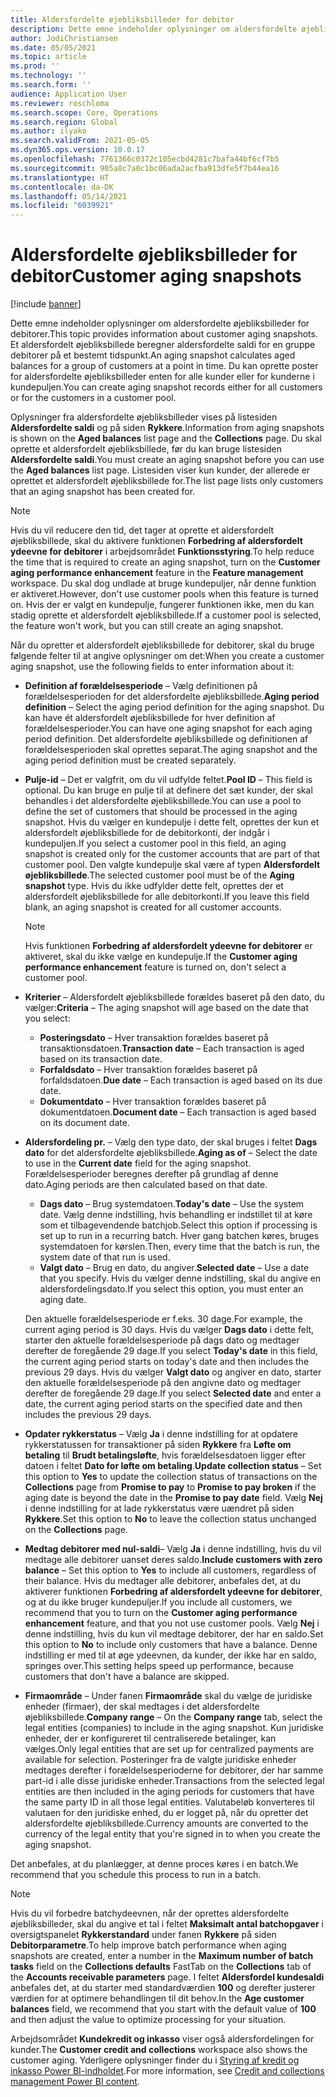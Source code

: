 ```yaml
---
title: Aldersfordelte øjebliksbilleder for debitor
description: Dette emne indeholder oplysninger om aldersfordelte øjebliksbilleder for debitorer. Et aldersfordelt øjebliksbillede beregner aldersfordelte saldi for en gruppe debitorer på et bestemt tidspunkt.
author: JodiChristiansen
ms.date: 05/05/2021
ms.topic: article
ms.prod: ''
ms.technology: ''
ms.search.form: ''
audience: Application User
ms.reviewer: roschloma
ms.search.scope: Core, Operations
ms.search.region: Global
ms.author: ilyako
ms.search.validFrom: 2021-05-05
ms.dyn365.ops.version: 10.0.17
ms.openlocfilehash: 7761366c0372c105ecbd4281c7bafa44bf6cf7b5
ms.sourcegitcommit: 905a8c7a0c1bc06ada2acfba913dfe5f7b44ea16
ms.translationtype: HT
ms.contentlocale: da-DK
ms.lasthandoff: 05/14/2021
ms.locfileid: "6039921"
---
```

# <a name="customer-aging-snapshots"></a><span data-ttu-id="b44dd-104">Aldersfordelte øjebliksbilleder for debitor</span><span class="sxs-lookup"><span data-stu-id="b44dd-104">Customer aging snapshots</span></span>

[!include [banner](../includes/banner.md)]

<span data-ttu-id="b44dd-105">Dette emne indeholder oplysninger om aldersfordelte øjebliksbilleder for debitorer.</span><span class="sxs-lookup"><span data-stu-id="b44dd-105">This topic provides information about customer aging snapshots.</span></span> <span data-ttu-id="b44dd-106">Et aldersfordelt øjebliksbillede beregner aldersfordelte saldi for en gruppe debitorer på et bestemt tidspunkt.</span><span class="sxs-lookup"><span data-stu-id="b44dd-106">An aging snapshot calculates aged balances for a group of customers at a point in time.</span></span> <span data-ttu-id="b44dd-107">Du kan oprette poster for aldersfordelte øjebliksbilleder enten for alle kunder eller for kunderne i kundepuljen.</span><span class="sxs-lookup"><span data-stu-id="b44dd-107">You can create aging snapshot records either for all customers or for the customers in a customer pool.</span></span>

<span data-ttu-id="b44dd-108">Oplysninger fra aldersfordelte øjebliksbilleder vises på listesiden **Aldersfordelte saldi** og på siden **Rykkere**.</span><span class="sxs-lookup"><span data-stu-id="b44dd-108">Information from aging snapshots is shown on the **Aged balances** list page and the **Collections** page.</span></span> <span data-ttu-id="b44dd-109">Du skal oprette et aldersfordelt øjebliksbillede, før du kan bruge listesiden **Aldersfordelte saldi**.</span><span class="sxs-lookup"><span data-stu-id="b44dd-109">You must create an aging snapshot before you can use the **Aged balances** list page.</span></span> <span data-ttu-id="b44dd-110">Listesiden viser kun kunder, der allerede er oprettet et aldersfordelt øjebliksbillede for.</span><span class="sxs-lookup"><span data-stu-id="b44dd-110">The list page lists only customers that an aging snapshot has been created for.</span></span>

> [!NOTE]
> <span data-ttu-id="b44dd-111">Hvis du vil reducere den tid, det tager at oprette et aldersfordelt øjebliksbillede, skal du aktivere funktionen **Forbedring af aldersfordelt ydeevne for debitorer** i arbejdsområdet **Funktionsstyring**.</span><span class="sxs-lookup"><span data-stu-id="b44dd-111">To help reduce the time that is required to create an aging snapshot, turn on the **Customer aging performance enhancement** feature in the **Feature management** workspace.</span></span> <span data-ttu-id="b44dd-112">Du skal dog undlade at bruge kundepuljer, når denne funktion er aktiveret.</span><span class="sxs-lookup"><span data-stu-id="b44dd-112">However, don't use customer pools when this feature is turned on.</span></span> <span data-ttu-id="b44dd-113">Hvis der er valgt en kundepulje, fungerer funktionen ikke, men du kan stadig oprette et aldersfordelt øjebliksbillede.</span><span class="sxs-lookup"><span data-stu-id="b44dd-113">If a customer pool is selected, the feature won't work, but you can still create an aging snapshot.</span></span>

<span data-ttu-id="b44dd-114">Når du opretter et aldersfordelt øjebliksbillede for debitorer, skal du bruge følgende felter til at angive oplysninger om det:</span><span class="sxs-lookup"><span data-stu-id="b44dd-114">When you create a customer aging snapshot, use the following fields to enter information about it:</span></span>

- <span data-ttu-id="b44dd-115">**Definition af forældelsesperiode** – Vælg definitionen på forældelsesperioden for det aldersfordelte øjebliksbillede.</span><span class="sxs-lookup"><span data-stu-id="b44dd-115">**Aging period definition** – Select the aging period definition for the aging snapshot.</span></span> <span data-ttu-id="b44dd-116">Du kan have ét aldersfordelt øjebliksbillede for hver definition af forældelsesperioder.</span><span class="sxs-lookup"><span data-stu-id="b44dd-116">You can have one aging snapshot for each aging period definition.</span></span> <span data-ttu-id="b44dd-117">Det aldersfordelte øjebliksbillede og definitionen af forældelsesperioden skal oprettes separat.</span><span class="sxs-lookup"><span data-stu-id="b44dd-117">The aging snapshot and the aging period definition must be created separately.</span></span>
- <span data-ttu-id="b44dd-118">**Pulje-id** – Det er valgfrit, om du vil udfylde feltet.</span><span class="sxs-lookup"><span data-stu-id="b44dd-118">**Pool ID** – This field is optional.</span></span> <span data-ttu-id="b44dd-119">Du kan bruge en pulje til at definere det sæt kunder, der skal behandles i det aldersfordelte øjebliksbillede.</span><span class="sxs-lookup"><span data-stu-id="b44dd-119">You can use a pool to define the set of customers that should be processed in the aging snapshot.</span></span> <span data-ttu-id="b44dd-120">Hvis du vælger en kundepulje i dette felt, oprettes der kun et aldersfordelt øjebliksbillede for de debitorkonti, der indgår i kundepuljen.</span><span class="sxs-lookup"><span data-stu-id="b44dd-120">If you select a customer pool in this field, an aging snapshot is created only for the customer accounts that are part of that customer pool.</span></span> <span data-ttu-id="b44dd-121">Den valgte kundepulje skal være af typen **Aldersfordelt øjebliksbillede**.</span><span class="sxs-lookup"><span data-stu-id="b44dd-121">The selected customer pool must be of the **Aging snapshot** type.</span></span> <span data-ttu-id="b44dd-122">Hvis du ikke udfylder dette felt, oprettes der et aldersfordelt øjebliksbillede for alle debitorkonti.</span><span class="sxs-lookup"><span data-stu-id="b44dd-122">If you leave this field blank, an aging snapshot is created for all customer accounts.</span></span>

    > [!NOTE]
    > <span data-ttu-id="b44dd-123">Hvis funktionen **Forbedring af aldersfordelt ydeevne for debitorer** er aktiveret, skal du ikke vælge en kundepulje.</span><span class="sxs-lookup"><span data-stu-id="b44dd-123">If the **Customer aging performance enhancement** feature is turned on, don't select a customer pool.</span></span>

- <span data-ttu-id="b44dd-124">**Kriterier** – Aldersfordelt øjebliksbillede forældes baseret på den dato, du vælger:</span><span class="sxs-lookup"><span data-stu-id="b44dd-124">**Criteria** – The aging snapshot will age based on the date that you select:</span></span>

    - <span data-ttu-id="b44dd-125">**Posteringsdato** – Hver transaktion forældes baseret på transaktionsdatoen.</span><span class="sxs-lookup"><span data-stu-id="b44dd-125">**Transaction date** – Each transaction is aged based on its transaction date.</span></span>
    - <span data-ttu-id="b44dd-126">**Forfaldsdato** – Hver transaktion forældes baseret på forfaldsdatoen.</span><span class="sxs-lookup"><span data-stu-id="b44dd-126">**Due date** – Each transaction is aged based on its due date.</span></span>
    - <span data-ttu-id="b44dd-127">**Dokumentdato** – Hver transaktion forældes baseret på dokumentdatoen.</span><span class="sxs-lookup"><span data-stu-id="b44dd-127">**Document date** – Each transaction is aged based on its document date.</span></span>

- <span data-ttu-id="b44dd-128">**Aldersfordeling pr.** – Vælg den type dato, der skal bruges i feltet **Dags dato** for det aldersfordelte øjebliksbillede.</span><span class="sxs-lookup"><span data-stu-id="b44dd-128">**Aging as of** – Select the date to use in the **Current date** field for the aging snapshot.</span></span> <span data-ttu-id="b44dd-129">Forældelsesperioder beregnes derefter på grundlag af denne dato.</span><span class="sxs-lookup"><span data-stu-id="b44dd-129">Aging periods are then calculated based on that date.</span></span> 

    - <span data-ttu-id="b44dd-130">**Dags dato** – Brug systemdatoen.</span><span class="sxs-lookup"><span data-stu-id="b44dd-130">**Today's date** – Use the system date.</span></span> <span data-ttu-id="b44dd-131">Vælg denne indstilling, hvis behandling er indstillet til at køre som et tilbagevendende batchjob.</span><span class="sxs-lookup"><span data-stu-id="b44dd-131">Select this option if processing is set up to run in a recurring batch.</span></span> <span data-ttu-id="b44dd-132">Hver gang batchen køres, bruges systemdatoen for kørslen.</span><span class="sxs-lookup"><span data-stu-id="b44dd-132">Then, every time that the batch is run, the system date of that run is used.</span></span>
    - <span data-ttu-id="b44dd-133">**Valgt dato** – Brug en dato, du angiver.</span><span class="sxs-lookup"><span data-stu-id="b44dd-133">**Selected date** – Use a date that you specify.</span></span> <span data-ttu-id="b44dd-134">Hvis du vælger denne indstilling, skal du angive en aldersfordelingsdato.</span><span class="sxs-lookup"><span data-stu-id="b44dd-134">If you select this option, you must enter an aging date.</span></span>

    <span data-ttu-id="b44dd-135">Den aktuelle forældelsesperiode er f.eks. 30 dage.</span><span class="sxs-lookup"><span data-stu-id="b44dd-135">For example, the current aging period is 30 days.</span></span> <span data-ttu-id="b44dd-136">Hvis du vælger **Dags dato** i dette felt, starter den aktuelle forældelsesperiode på dags dato og medtager derefter de foregående 29 dage.</span><span class="sxs-lookup"><span data-stu-id="b44dd-136">If you select **Today's date** in this field, the current aging period starts on today's date and then includes the previous 29 days.</span></span> <span data-ttu-id="b44dd-137">Hvis du vælger **Valgt dato** og angiver en dato, starter den aktuelle forældelsesperiode på den angivne dato og medtager derefter de foregående 29 dage.</span><span class="sxs-lookup"><span data-stu-id="b44dd-137">If you select **Selected date** and enter a date, the current aging period starts on the specified date and then includes the previous 29 days.</span></span>

- <span data-ttu-id="b44dd-138">**Opdater rykkerstatus** – Vælg **Ja** i denne indstilling for at opdatere rykkerstatussen for transaktioner på siden **Rykkere** fra **Løfte om betaling** til **Brudt betalingsløfte**, hvis forældelsesdatoen ligger efter datoen i feltet **Dato for løfte om betaling**.</span><span class="sxs-lookup"><span data-stu-id="b44dd-138">**Update collection status** – Set this option to **Yes** to update the collection status of transactions on the **Collections** page from **Promise to pay** to **Promise to pay broken** if the aging date is beyond the date in the **Promise to pay date** field.</span></span> <span data-ttu-id="b44dd-139">Vælg **Nej** i denne indstilling for at lade rykkerstatus være uændret på siden **Rykkere**.</span><span class="sxs-lookup"><span data-stu-id="b44dd-139">Set this option to **No** to leave the collection status unchanged on the **Collections** page.</span></span>
- <span data-ttu-id="b44dd-140">**Medtag debitorer med nul-saldi**– Vælg **Ja** i denne indstilling, hvis du vil medtage alle debitorer uanset deres saldo.</span><span class="sxs-lookup"><span data-stu-id="b44dd-140">**Include customers with zero balance** – Set this option to **Yes** to include all customers, regardless of their balance.</span></span> <span data-ttu-id="b44dd-141">Hvis du medtager alle debitorer, anbefales det, at du aktiverer funktionen **Forbedring af aldersfordelt ydeevne for debitorer**, og at du ikke bruger kundepuljer.</span><span class="sxs-lookup"><span data-stu-id="b44dd-141">If you include all customers, we recommend that you to turn on the **Customer aging performance enhancement** feature, and that you not use customer pools.</span></span> <span data-ttu-id="b44dd-142">Vælg **Nej** i denne indstilling, hvis du kun vil medtage debitorer, der har en saldo.</span><span class="sxs-lookup"><span data-stu-id="b44dd-142">Set this option to **No** to include only customers that have a balance.</span></span> <span data-ttu-id="b44dd-143">Denne indstilling er med til at øge ydeevnen, da kunder, der ikke har en saldo, springes over.</span><span class="sxs-lookup"><span data-stu-id="b44dd-143">This setting helps speed up performance, because customers that don't have a balance are skipped.</span></span>
- <span data-ttu-id="b44dd-144">**Firmaområde** – Under fanen **Firmaområde** skal du vælge de juridiske enheder (firmaer), der skal medtages i det aldersfordelte øjebliksbillede.</span><span class="sxs-lookup"><span data-stu-id="b44dd-144">**Company range** – On the **Company range** tab, select the legal entities (companies) to include in the aging snapshot.</span></span> <span data-ttu-id="b44dd-145">Kun juridiske enheder, der er konfigureret til centraliserede betalinger, kan vælges.</span><span class="sxs-lookup"><span data-stu-id="b44dd-145">Only legal entities that are set up for centralized payments are available for selection.</span></span> <span data-ttu-id="b44dd-146">Posteringer fra de valgte juridiske enheder medtages derefter i forældelsesperioderne for debitorer, der har samme part-id i alle disse juridiske enheder.</span><span class="sxs-lookup"><span data-stu-id="b44dd-146">Transactions from the selected legal entities are then included in the aging periods for customers that have the same party ID in all those legal entities.</span></span> <span data-ttu-id="b44dd-147">Valutabeløb konverteres til valutaen for den juridiske enhed, du er logget på, når du opretter det aldersfordelte øjebliksbillede.</span><span class="sxs-lookup"><span data-stu-id="b44dd-147">Currency amounts are converted to the currency of the legal entity that you're signed in to when you create the aging snapshot.</span></span>

<span data-ttu-id="b44dd-148">Det anbefales, at du planlægger, at denne proces køres i en batch.</span><span class="sxs-lookup"><span data-stu-id="b44dd-148">We recommend that you schedule this process to run in a batch.</span></span>

> [!NOTE]
> <span data-ttu-id="b44dd-149">Hvis du vil forbedre batchydeevnen, når der oprettes aldersfordelte øjebliksbilleder, skal du angive et tal i feltet **Maksimalt antal batchopgaver** i oversigtspanelet **Rykkerstandard** under fanen **Rykkere** på siden **Debitorparametre**.</span><span class="sxs-lookup"><span data-stu-id="b44dd-149">To help improve batch performance when aging snapshots are created, enter a number in the **Maximum number of batch tasks** field on the **Collections defaults** FastTab on the **Collections** tab of the **Accounts receivable parameters** page.</span></span> <span data-ttu-id="b44dd-150">I feltet **Aldersfordel kundesaldi** anbefales det, at du starter med standardværdien **100** og derefter justerer værdien for at optimere behandlingen til dit behov.</span><span class="sxs-lookup"><span data-stu-id="b44dd-150">In the **Age customer balances** field, we recommend that you start with the default value of **100** and then adjust the value to optimize processing for your situation.</span></span>

<span data-ttu-id="b44dd-151">Arbejdsområdet **Kundekredit og inkasso** viser også aldersfordelingen for kunder.</span><span class="sxs-lookup"><span data-stu-id="b44dd-151">The **Customer credit and collections** workspace also shows the customer aging.</span></span> <span data-ttu-id="b44dd-152">Yderligere oplysninger finder du i [Styring af kredit og inkasso Power BI-indholdet](credit-collections-power-bi.md).</span><span class="sxs-lookup"><span data-stu-id="b44dd-152">For more information, see [Credit and collections management Power BI content](credit-collections-power-bi.md).</span></span>

